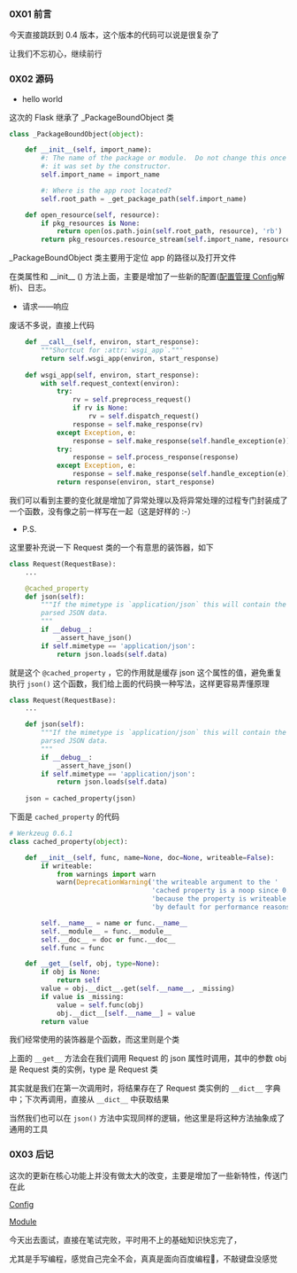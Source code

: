 ### 0X01 前言

今天直接跳跃到 0.4 版本，这个版本的代码可以说是很复杂了

让我们不忘初心，继续前行

### 0X02 源码

- hello world

这次的 Flask 继承了 _PackageBoundObject 类

```python
class _PackageBoundObject(object):

    def __init__(self, import_name):
        #: The name of the package or module.  Do not change this once
        #: it was set by the constructor.
        self.import_name = import_name

        #: Where is the app root located?
        self.root_path = _get_package_path(self.import_name)

    def open_resource(self, resource):
        if pkg_resources is None:
            return open(os.path.join(self.root_path, resource), 'rb')
        return pkg_resources.resource_stream(self.import_name, resource)
```

_PackageBoundObject 类主要用于定位 app 的路径以及打开文件

在类属性和 \_\_init\_\_ () 方法上面，主要是增加了一些新的配置([配置管理 Config](https://github.com/yetsing/flask_read/blob/master/doc/v0.4_Config.md)解析)、日志。

- 请求——响应

废话不多说，直接上代码

```python
    def __call__(self, environ, start_response):
        """Shortcut for :attr:`wsgi_app`."""
        return self.wsgi_app(environ, start_response)
    
    def wsgi_app(self, environ, start_response):
        with self.request_context(environ):
            try:
                rv = self.preprocess_request()
                if rv is None:
                    rv = self.dispatch_request()
                response = self.make_response(rv)
            except Exception, e:
                response = self.make_response(self.handle_exception(e))
            try:
                response = self.process_response(response)
            except Exception, e:
                response = self.make_response(self.handle_exception(e))
            return response(environ, start_response)
```

我们可以看到主要的变化就是增加了异常处理以及将异常处理的过程专门封装成了一个函数，没有像之前一样写在一起（这是好样的 :-）

- P.S.

这里要补充说一下 Request 类的一个有意思的装饰器，如下

```python
class Request(RequestBase):
    ...

    @cached_property
    def json(self):
        """If the mimetype is `application/json` this will contain the
        parsed JSON data.
        """
        if __debug__:
            _assert_have_json()
        if self.mimetype == 'application/json':
            return json.loads(self.data)
```

就是这个 `@cached_property` ，它的作用就是缓存 json 这个属性的值，避免重复执行 `json()` 这个函数，我们给上面的代码换一种写法，这样更容易弄懂原理

```python
class Request(RequestBase):
    ...

    def json(self):
        """If the mimetype is `application/json` this will contain the
        parsed JSON data.
        """
        if __debug__:
            _assert_have_json()
        if self.mimetype == 'application/json':
            return json.loads(self.data)
    
    json = cached_property(json)
```

下面是 `cached_property`  的代码

```python
# Werkzeug 0.6.1
class cached_property(object):

    def __init__(self, func, name=None, doc=None, writeable=False):
        if writeable:
            from warnings import warn
            warn(DeprecationWarning('the writeable argument to the '
                                    'cached property is a noop since 0.6 '
                                    'because the property is writeable '
                                    'by default for performance reasons'))

        self.__name__ = name or func.__name__
        self.__module__ = func.__module__
        self.__doc__ = doc or func.__doc__
        self.func = func

    def __get__(self, obj, type=None):
        if obj is None:
            return self
        value = obj.__dict__.get(self.__name__, _missing)
        if value is _missing:
            value = self.func(obj)
            obj.__dict__[self.__name__] = value
        return value
```

我们经常使用的装饰器是个函数，而这里则是个类

上面的 `__get__` 方法会在我们调用 Request 的 json 属性时调用，其中的参数 obj 是 Request 类的实例，type 是 Request 类

其实就是我们在第一次调用时，将结果存在了 Request 类实例的 `__dict__` 字典中；下次再调用，直接从 `__dict__` 中获取结果

当然我们也可以在 `json()` 方法中实现同样的逻辑，他这里是将这种方法抽象成了通用的工具

### 0X03 后记

这次的更新在核心功能上并没有做太大的改变，主要是增加了一些新特性，传送门在此

[Config](https://github.com/yetsing/flask_read/blob/master/doc/v0.4_Config.md)

[Module](https://github.com/yetsing/flask_read/blob/master/doc/v0.4_Module.md)

今天出去面试，直接在笔试完败，平时用不上的基础知识快忘完了，

尤其是手写编程，感觉自己完全不会，真真是面向百度编程🤣，不敲键盘没感觉

